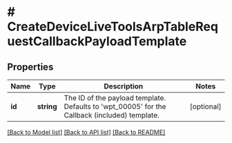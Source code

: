 # # CreateDeviceLiveToolsArpTableRequestCallbackPayloadTemplate

## Properties

Name | Type | Description | Notes
------------ | ------------- | ------------- | -------------
**id** | **string** | The ID of the payload template. Defaults to &#39;wpt_00005&#39; for the Callback (included) template. | [optional]

[[Back to Model list]](../../README.md#models) [[Back to API list]](../../README.md#endpoints) [[Back to README]](../../README.md)
